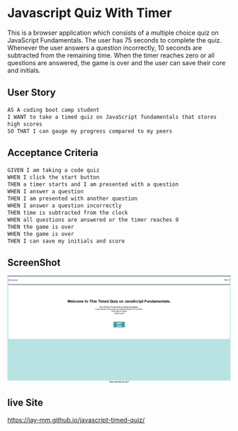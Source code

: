 # Javascript Quiz With Timer

This is a browser application which consists of a multiple choice quiz on JavaScript Fundamentals. The user has 75 seconds to complete the quiz. Whenever the user answers a question incorrectly, 10 seconds are subtracted from the  remaining time. When the timer reaches zero or all questions are answered, the game is over and the user can save their core and initials.

## User Story
    AS A coding boot camp student
    I WANT to take a timed quiz on JavaScript fundamentals that stores high scores
    SO THAT I can gauge my progress compared to my peers

## Acceptance Criteria
    GIVEN I am taking a code quiz
    WHEN I click the start button
    THEN a timer starts and I am presented with a question
    WHEN I answer a question
    THEN I am presented with another question
    WHEN I answer a question incorrectly
    THEN time is subtracted from the clock
    WHEN all questions are answered or the timer reaches 0
    THEN the game is over
    WHEN the game is over
    THEN I can save my initials and score

## ScreenShot
![timed-quiz-screenshot](timed%20quiz%20screenshot.png)

## live Site

https://jay-mm.github.io/javascript-timed-quiz/

